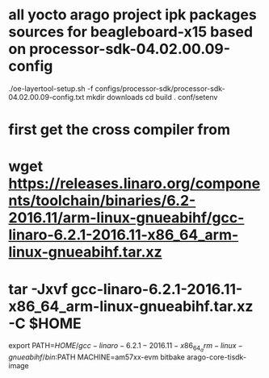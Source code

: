 
# all yocto arago project ipk packages sources for beagleboard-x15 based on processor-sdk-04.02.00.09-config

./oe-layertool-setup.sh -f configs/processor-sdk/processor-sdk-04.02.00.09-config.txt
mkdir downloads
cd build
. conf/setenv
# first get the cross compiler from 
# wget https://releases.linaro.org/components/toolchain/binaries/6.2-2016.11/arm-linux-gnueabihf/gcc-linaro-6.2.1-2016.11-x86_64_arm-linux-gnueabihf.tar.xz
# tar -Jxvf gcc-linaro-6.2.1-2016.11-x86_64_arm-linux-gnueabihf.tar.xz -C $HOME
export PATH=$HOME/gcc-linaro-6.2.1-2016.11-x86_64_arm-linux-gnueabihf/bin:$PATH
MACHINE=am57xx-evm  bitbake arago-core-tisdk-image


